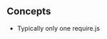 ## Concepts

 - Typically only one require.js <script> tag is expected per HTML page, but multiple may be supported in the future.

## Size

  17.7 KB minified
  69.8 KB unminified.

## Usage

### In Header
```html
  <script data-main="/js/main" src="//cdn.udx.io/require.js"></script>
```

### In Body

```html
  <div data-requires="udx.wp-property.supermap"></div>
  <div data-requires="udx.elastic-filter"></div>
  <div data-requires="crowdfavorite.carrington-build.slider"></div>
  <div data-requires="bootstrap.carousel"></div>
```

### Initialize WordPress Handler

```php
  // Enable JavaScript Library Loading.
  $_requires = new \UsabilityDynamics\Requires;

  // Update Settings.
  $_requires->set( 'paths', '/scripts/app.state.js' );
  $_requires->set( 'scopes', 'public' );
  $_requires->set( 'debug', true );

  // Add Libraries.
  $_requires->add( 'ui.wpp.supermap' );
  $_requires->add( 'ui.elastic-filter' );
```

## License

(The MIT License)

Copyright (c) 2013 Usability Dynamics, Inc. &lt;info@usabilitydynamics.com&gt;

Permission is hereby granted, free of charge, to any person obtaining
a copy of this software and associated documentation files (the
'Software'), to deal in the Software without restriction, including
without limitation the rights to use, copy, modify, merge, publish,
distribute, sublicense, and/or sell copies of the Software, and to
permit persons to whom the Software is furnished to do so, subject to
the following conditions:

The above copyright notice and this permission notice shall be
included in all copies or substantial portions of the Software.

THE SOFTWARE IS PROVIDED 'AS IS', WITHOUT WARRANTY OF ANY KIND,
EXPRESS OR IMPLIED, INCLUDING BUT NOT LIMITED TO THE WARRANTIES OF
MERCHANTABILITY, FITNESS FOR A PARTICULAR PURPOSE AND NONINFRINGEMENT.
IN NO EVENT SHALL THE AUTHORS OR COPYRIGHT HOLDERS BE LIABLE FOR ANY
CLAIM, DAMAGES OR OTHER LIABILITY, WHETHER IN AN ACTION OF CONTRACT,
TORT OR OTHERWISE, ARISING FROM, OUT OF OR IN CONNECTION WITH THE
SOFTWARE OR THE USE OR OTHER DEALINGS IN THE SOFTWARE.